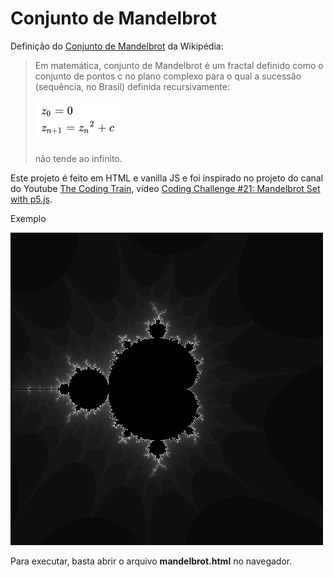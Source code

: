 # Conjunto de Mandelbrot

Definição do [Conjunto de Mandelbrot](https://pt.wikipedia.org/wiki/Conjunto_de_Mandelbrot) da Wikipédia:

> Em matemática, conjunto de Mandelbrot é um fractal definido como o conjunto de pontos c no plano complexo para o qual a sucessão (sequência, no Brasil) definida recursivamente: 
>
> ![Formula](/assets/formula.png)
>
> não tende ao infinito. 

Este projeto é feito em HTML e vanilla JS e foi inspirado no projeto do canal do Youtube [The Coding Train](https://www.youtube.com/@TheCodingTrain), vídeo [Coding Challenge #21: Mandelbrot Set with p5.js](https://www.youtube.com/watch?v=6z7GQewK-Ks).

Exemplo

![Mandelbrot Set](/assets/mandelbrot.png)

Para executar, basta abrir o arquivo **mandelbrot.html** no navegador.


